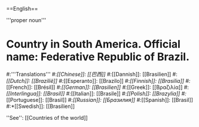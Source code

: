 ==English==

'''proper noun'''

# Country in South America. Official name: Federative Republic of Brazil.
#:'''Translations'''
#:*[[Chinese]]: [[巴西]]
#:*[[Dannish]]: [[Brasilien]]
#:*[[Dutch]]: [[Brazilië]]
#:*[[Esperanto]]: [[Brazilo]]
#:*[[Finnish]]: [[Brasilia]]
#:*[[French]]: [[Brésil]]
#:*[[German]]: [[Brasilien]]
#:*[[Greek]]: [[Βραζιλία]]
#:*[[Interlingua]]: [[Brasil]]
#:*[[Italian]]: [[Brasile]]
#:*[[Polish]]: [[Brazylia]]
#:*[[Portuguese]]: [[Brasil]]
#:*[[Russian]]: [[Бразилия]]
#:*[[Spanish]]: [[Brasil]]
#:*[[Swedish]]: [[Brasilien]]

''See'': [[Countries of the world]]